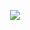 <p align=center>
  <img src="https://github-readme-stats.vercel.app/api?username=zac694&hide_border=true&theme=dark&show_icons=true"/><br/>
</p>
